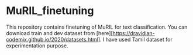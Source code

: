 # MuRIL_finetuning
This repository contains finetuning of MuRIL for text classification.
You can download train and dev dataset from [here][https://dravidian-codemix.github.io/2020/datasets.html]. I have used Tamil dataset for experimentation purpose.
